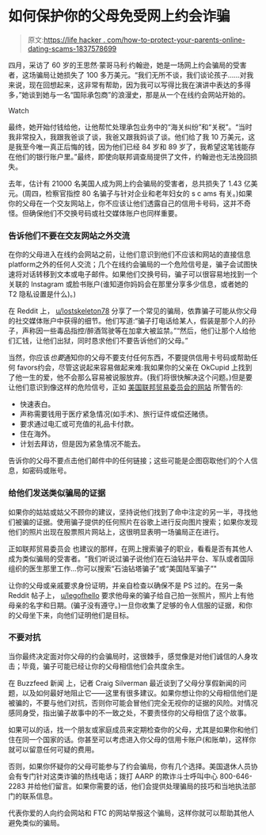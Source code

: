 # 如何保护你的父母免受网上约会诈骗

> 原文:[https://life hacker . com/how-to-protect-your-parents-online-dating-scams-1837578699](https://lifehacker.com/how-to-protect-your-parents-from-online-dating-scams-1837578699)

四月，采访了 60 岁的王思然·蒙哥马利·约翰逊，她是一场网上约会骗局的受害者，这场骗局让她损失了 100 多万美元。“我们无所不谈，我们谈论孩子……对我来说，现在回想起来，这非常有帮助，因为我可以写得比我在演讲中表达的多得多，”她谈到她与一名“国际承包商”的浪漫史，那是从一个在线约会网站开始的。

Watch

最终，她开始付钱给他，让他帮忙处理承包业务中的“海关纠纷”和“关税”。“当时我非常投入，我跟我爸谈了谈，我爸又跟我妈谈了谈。他们给了我 10 万美元，这是我至今唯一真正后悔的钱，因为他们已经 84 岁和 89 岁了，我希望这笔钱能存在他们的银行账户里。”最终，即使向联邦调查局提供了文件，约翰逊也无法挽回损失。

去年，估计有 21000 名美国人成为网上约会骗局的受害者，总共损失了 1.43 亿美元。(周四，检察官指控 80 名骗子与针对企业和老年妇女的 s c ams 有关。)如果你的父母在一个交友网站上，你不应该让他们透露自己的信用卡号码，这并不奇怪。但确保他们不交换号码或社交媒体账户也同样重要。

### 告诉他们不要在交友网站之外交流

在你的父母进入在线约会网站之前，让他们意识到他们不应该和网站的直接信息 platform⁠之外的任何人交流；几个在线约会骗局的一个危险信号是，骗子会试图快速将对话转移到文本或电子邮件。如果他们交换号码，骗子可以很容易地找到一个关联的 Instagram 或脸书账户(谁知道你妈妈会在那里分享多少信息，或者她的 T2 隐私设置是什么)。)

在 Reddit 上， [u/lostskeleton78](https://www.reddit.com/r/IAmA/comments/ga8yo/iama_scamfraud_investigator_dealing_with_online/) 分享了一个常见的骗局，依靠骗子可能从你父母的社交媒体账户中获得的细节。他们写道:“骗子打电话给某人，假装是那个人的孙子，声称因一些毒品指控/醉酒驾驶等在加拿大被监禁。”“然后，他们让那个人给他们汇钱，让他们出狱，同时恳求他们不要告诉他们的父母。”

当然，你应该*也要*通知你的父母不要支付任何东西，不要提供信用卡号码或帮助任何 favors⁠约会，尽管这说起来容易做起来难:我如果你的父亲在 OkCupid 上找到了他一生的爱，他不会那么容易被说服放弃。(我们将很快解决这个问题。)但是要让他们意识到像这样的危险信号，正如 [美国联邦贸易委员会的网站](https://www.consumer.ftc.gov/articles/what-you-need-know-about-romance-scams#avoid%20losing) 所警告的:

*   快速表白。
*   声称需要钱用于医疗紧急情况(如手术)、旅行证件或偿还赌债。
*   要求通过电汇或可充值的礼品卡付款。
*   住在海外。
*   计划去拜访，但是因为紧急情况不能去。

告诉你的父母不要点击他们邮件中的任何链接；这些可能是企图窃取他们的个人信息，如密码或账号。

### 给他们发送类似骗局的证据

如果你的姑姑或姑父不顾你的建议，坚持说他们找到了命中注定的另一半，寻找他们被骗的证据。使用骗子提供的任何照片在谷歌上进行反向图片搜索；如果你发现他们的照片出现在股票照片网站上，这很明显表明一场骗局正在进行。

正如联邦贸易委员会 也建议的那样，在网上搜索骗子的职业，看看是否有其他人成为类似骗局的受害者。“我们听说过骗子说他们在石油钻井平台、军队或者国际组织的医生那里工作...你可以搜索“石油钻塔骗子”或“美国陆军骗子”"

让你的父母或亲戚要求身份证明，并亲自检查以确保不是 PS 过的。在另一条 Reddit 帖子上， [u/legofhello](https://www.reddit.com/r/Scams/comments/8nan10/online_romance_scammer_hooked_my_mother_no_matter/) 要求他母亲的骗子给自己拍一张照片，照片上有他母亲的名字和日期。(骗子没有遵守。)一旦你收集了足够的令人信服的证据，和你的父母坐下来，向他们证明他们是目标。

### 不要对抗

当你最终决定面对你父母的约会骗局时，这很棘手，感觉像是对他们诚信的人身攻击；毕竟，骗子可能已经让你的父母相信他们会共度余生。

在 Buzzfeed 新闻 上，记者 Craig Silverman 最近谈到了父母分享假新闻的问题，以及如何最好地阻止它——这里有很多建议。如果你想让你的父母相信他们是被骗的，不要与他们对抗，否则你可能会冒他们完全无视你的证据的风险。对情况感同身受，指出骗子故事中的不一致之处，不要责怪你的父母相信了这个故事。

如果可以的话，找一个朋友或家庭成员来定期检查你的父母，尤其是如果你和他们住在同一个国家的话。你甚至可以考虑进入你父母的信用卡账户(和账单)，这样你就可以留意任何可疑的费用。

否则，如果你怀疑你的父母可能参与了约会骗局，你有几个选择。美国退休人员协会有专门针对这类诈骗的热线电话；拨打 AARP 的欺诈斗士呼叫中心 800-646-2283 并给他们留言。如果你需要的话，他们会提供处理骗局的技巧和当地执法部门的联系信息。

代表你爱的人向约会网站和 FTC 的网站举报这个骗局，这样你就可以帮助其他人避免类似的骗局。